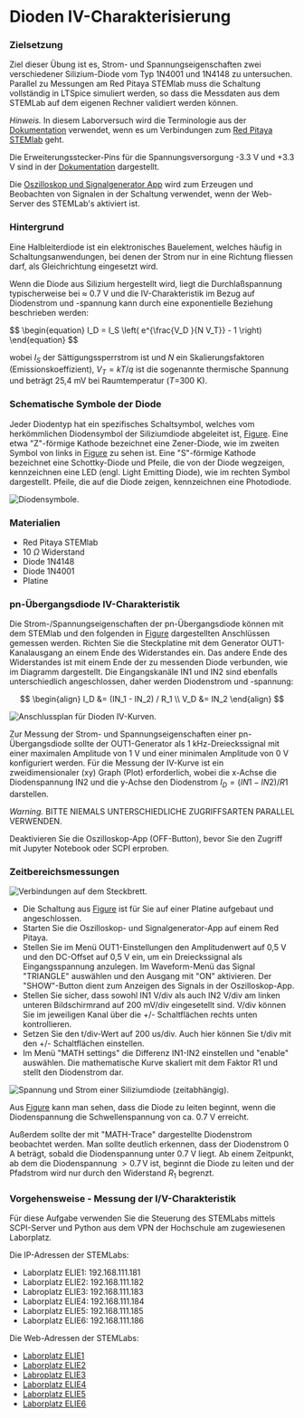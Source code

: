 <!-- !split -->
<!-- jupyter-book 02_Activity.md -->


# Dioden IV-Charakterisierung

<div id="proj:diode"></div>

### Zielsetzung
<div id="sec:zielsetzung"></div>
Ziel dieser Übung ist es, Strom- und Spannungseigenschaften zwei verschiedener Silizium-Diode vom Typ 1N4001 und 1N4148 zu
untersuchen. Parallel zu Messungen am Red Pitaya STEMlab muss die Schaltung vollständig in LTSpice simuliert werden, so
dass die Messdaten aus dem STEMLab auf dem eigenen Rechner validiert werden können.

*Hinweis.*
In diesem Laborversuch wird die Terminologie aus der [Dokumentation](https://redpitaya.readthedocs.io/en/latest/index.html)
verwendet, wenn es um Verbindungen zum 
[Red Pitaya STEMlab](https://redpitaya.readthedocs.io/en/latest/developerGuide/hardware/125-14/top.html) geht.

Die Erweiterungsstecker-Pins für die Spannungsversorgung -3.3 V und +3.3 V sind in der
[Dokumentation](https://redpitaya.readthedocs.io/en/latest/developerGuide/hardware/125-14/extent.html)
dargestellt.

Die [Oszilloskop und Signalgenerator App](https://redpitaya.readthedocs.io/en/latest/appsFeatures/applications/oscSigGen/osc.html)
wird zum Erzeugen und Beobachten von Signalen in der Schaltung verwendet, wenn der Web-Server des STEMLab's aktiviert
ist.

### Hintergrund
<div id="sec:hintergrund"></div>

Eine Halbleiterdiode ist ein elektronisches Bauelement, welches häufig in Schaltungsanwendungen, bei denen der Strom nur
in eine Richtung fliessen darf, als Gleichrichtung eingesetzt wird.

Wenn die Diode aus Silizium hergestellt wird, liegt die Durchlaßspannung typischerweise bei $\approx$ 0.7 V und die
IV-Charakteristik im Bezug auf Diodenstrom und -spannung kann durch eine exponentielle Beziehung beschrieben werden:

<div id="19_eq_01"></div>
$$
\begin{equation}
I_D = I_S \left( e^{\frac{V_D }{N V_T}} - 1 \right)
\end{equation}
$$

wobei $I_{S}$ der Sättigungssperrstrom ist und $N$ ein Skalierungsfaktoren (Emissionskoeffizient), $V_T = kT / q$ ist
die sogenannte thermische Spannung und beträgt 25,4 mV bei Raumtemperatur ($T$=300 K). 

### Schematische Symbole der Diode

Jeder Diodentyp hat ein spezifisches Schaltsymbol, welches vom herkömmlichen Diodensymbol der Siliziumdiode abgeleitet
ist, [Figure](19_fig_01.html#19_fig_01). Eine etwa "Z"-förmige Kathode bezeichnet eine Zener-Diode, wie im zweiten Symbol von links
in [Figure](19_fig_01.html#19_fig_01) zu sehen ist. Eine "S"-förmige Kathode bezeichnet eine Schottky-Diode und Pfeile, die von der
Diode wegzeigen, kennzeichnen eine LED (engl. Light Emitting Diode), wie im rechten Symbol dargestellt. Pfeile, die auf
die Diode zeigen, kennzeichnen eine Photodiode. 

<!-- <img src="../fig/Activity_19_Fig_01a.png" width="400"><p><em>Diodensymbole. <div id="19_fig_01"></div></em></p> -->
![<p><em>Diodensymbole. <div id="19_fig_01"></div></em></p>](../fig/Activity_19_Fig_01a.png)

### Materialien

* Red Pitaya STEMlab
* 10 $\Omega$ Widerstand
* Diode 1N4148
* Diode 1N4001
* Platine

### pn-Übergangsdiode IV-Charakteristik

Die Strom-/Spannungseigenschaften der pn-Übergangsdiode können mit dem STEMlab und den folgenden in [Figure](19_fig_04.html#19_fig_04)
dargestellten Anschlüssen gemessen werden. Richten Sie die Steckplatine mit dem Generator OUT1-Kanalausgang an einem
Ende des Widerstandes ein. Das andere Ende des Widerstandes ist mit einem Ende der zu messenden Diode verbunden, wie im
Diagramm dargestellt. Die Eingangskanäle IN1 und IN2 sind ebenfalls unterschiedlich angeschlossen, daher werden
Diodenstrom und -spannung:

$$
\begin{align}
I_D &= (IN_1 - IN_2) / R_1 \\
V_D &= IN_2
\end{align}
$$

<!-- <img src="../fig/Activity_19_Fig_04a.png" width="400"><p><em>Anschlussplan für Dioden IV-Kurven. <div id="19_fig_04"></div></em></p> -->
![<p><em>Anschlussplan für Dioden IV-Kurven. <div id="19_fig_04"></div></em></p>](../fig/Activity_19_Fig_04a.png)

Zur Messung der Strom- und Spannungseigenschaften einer pn-Übergangsdiode sollte der OUT1-Generator als 1 kHz-Dreieckssignal
mit einer maximalen Amplitude von 1 V und einer minimalen Amplitude von 0 V konfiguriert werden. Für die Messung der
IV-Kurve ist ein zweidimensionaler (xy) Graph (Plot) erforderlich, wobei die x-Achse die Diodenspannung IN2 und die
y-Achse den Diodenstrom $I_D=(IN1-IN2)/R1$ darstellen.

*Warning.* 
BITTE NIEMALS UNTERSCHIEDLICHE ZUGRIFFSARTEN PARALLEL VERWENDEN.

Deaktivieren Sie die Oszilloskop-App (OFF-Button), bevor Sie den Zugriff mit Jupyter Notebook oder SCPI erproben.



### Zeitbereichsmessungen

<!-- <img src="../fig/Activity_19_Fig_05a.png" width="400"><p><em>Verbindungen auf dem Steckbrett. <div id="19_fig_05"></div></em></p> -->
![<p><em>Verbindungen auf dem Steckbrett. <div id="19_fig_05"></div></em></p>](../fig/Activity_19_Fig_05a.png)

* Die Schaltung aus [Figure](19_fig_04.html#19_fig_04) ist für Sie auf einer Platine aufgebaut und angeschlossen.
* Starten Sie die Oszilloskop- und Signalgenerator-App auf einem Red Pitaya.
* Stellen Sie im Menü OUT1-Einstellungen den Amplitudenwert auf 0,5 V und den DC-Offset auf 0,5 V ein, um ein Dreieckssignal als Eingangsspannung anzulegen. Im Waveform-Menü das Signal "TRIANGLE" auswählen und den Ausgang mit "ON" aktivieren. Der "SHOW"-Button dient zum Anzeigen des Signals in der Oszilloskop-App.
* Stellen Sie sicher, dass sowohl IN1 V/div als auch IN2 V/div am linken unteren Bildschirmrand auf 200 mV/div eingesetellt sind. V/div können Sie im jeweiligen Kanal über die +/- Schaltflächen rechts unten kontrollieren.
* Setzen Sie den t/div-Wert auf 200 us/div. Auch hier können Sie t/div mit den +/- Schaltflächen einstellen.
* Im Menü "MATH settings" die Differenz IN1-IN2 einstellen und "enable" auswählen. Die mathematische Kurve skaliert mit dem Faktor R1 und stellt den Diodenstrom dar.

<!-- <img src="../fig/Activity_19_Fig_06.png" width="400"><p><em>Spannung und Strom einer Siliziumdiode (zeitabhängig). <div id="19_fig_06"></div></em></p> -->
![<p><em>Spannung und Strom einer Siliziumdiode (zeitabhängig). <div id="19_fig_06"></div></em></p>](../fig/Activity_19_Fig_06.png)

Aus [Figure](19_fig_06.html#19_fig_06) kann man sehen, dass die Diode zu leiten beginnt, wenn die Diodenspannung die
Schwellenspannung von ca. 0.7 V erreicht.  

Außerdem sollte der mit "MATH-Trace" dargestellte Diodenstrom beobachtet werden. Man sollte deutlich erkennen, dass der
Diodenstrom 0 A beträgt, sobald die Diodenspannung unter 0.7 V liegt. Ab einem Zeitpunkt, ab dem die Diodenspannung
$> 0.7\,\text{V}$ ist, beginnt die Diode zu leiten und der Pfadstrom wird nur durch den Widerstand $R_1$ begrenzt.

### Vorgehensweise - Messung der I/V-Charakteristik

Für diese Aufgabe verwenden Sie die Steuerung des STEMLabs mittels SCPI-Server und Python aus dem VPN der Hochschule am zugewiesenen
Laborplatz.

Die IP-Adressen der STEMLabs:

* Laborplatz ELIE1: 192.168.111.181
* Laborplatz ELIE2: 192.168.111.182
* Labroplatz ELIE3: 192.168.111.183
* Laborplatz ELIE4: 192.168.111.184
* Laborplatz ELIE5: 192.168.111.185
* Laborplatz ELIE6: 192.168.111.186

Die Web-Adressen der STEMLabs:

* [Laborplatz ELIE1](http://elie1redpi.fk4.hs-bremen.de)
* [Laborplatz ELIE2](http://elie2redpi.fk4.hs-bremen.de)
* [Labroplatz ELIE3](http://elie3redpi.fk4.hs-bremen.de)
* [Laborplatz ELIE4](http://elie4redpi.fk4.hs-bremen.de)
* [Laborplatz ELIE5](http://elie5redpi.fk4.hs-bremen.de)
* [Laborplatz ELIE6](http://elie6redpi.fk4.hs-bremen.de)

